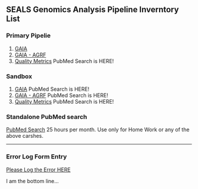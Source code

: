 ## SEALS Genomics Analysis Pipeline Inverntory List


### Primary Pipelie

1. [GAIA](http://192.168.106.132:3838/myapp/)
2. [GAIA - AGRF](http://192.168.106.132:3838/myapp_agrf/)
3. [Quality Metrics](http://192.168.106.199:3838/qc/) PubMed Search is HERE! 

### Sandbox

1. [GAIA](http://192.168.106.143:3838/myapp/) PubMed Search is HERE! 
2. [GAIA - AGRF](http://192.168.106.143:3838/myapp_agrf/) PubMed Search is HERE! 
3. [Quality Metrics](http://192.168.106.201:3838/qc/) PubMed Search is HERE! 

### Standalone PubMed search

[PubMed Search](https://zhucius.shinyapps.io/pubmed/) 25 hours per month. Use only for Home Work or any of the above carshes. 

----------------------------------------------------------------------------------------------------------------------------
### Error Log Form Entry

[Please Log the Error HERE](https://forms.gle/1QHq86jYwpFt8qqY8)


I am the bottom line... 
